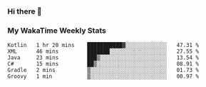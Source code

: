 ### Hi there 👋

<!--
**royschrauwen/royschrauwen** is a ✨ _special_ ✨ repository because its `README.md` (this file) appears on your GitHub profile.

Here are some ideas to get you started:

- 🔭 I’m currently working on ...
- 🌱 I’m currently learning ...
- 👯 I’m looking to collaborate on ...
- 🤔 I’m looking for help with ...
- 💬 Ask me about ...
- 📫 How to reach me: ...
- 😄 Pronouns: ...
- ⚡ Fun fact: ...
-->


### My WakaTime Weekly Stats
<!--START_SECTION:waka-->

```text
Kotlin   1 hr 20 mins    ███████████▓░░░░░░░░░░░░░   47.31 %
XML      46 mins         ███████░░░░░░░░░░░░░░░░░░   27.55 %
Java     23 mins         ███▒░░░░░░░░░░░░░░░░░░░░░   13.54 %
C#       15 mins         ██▒░░░░░░░░░░░░░░░░░░░░░░   08.91 %
Gradle   2 mins          ▒░░░░░░░░░░░░░░░░░░░░░░░░   01.73 %
Groovy   1 min           ▒░░░░░░░░░░░░░░░░░░░░░░░░   00.97 %
```

<!--END_SECTION:waka-->
